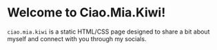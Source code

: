 # Welcome to Ciao.Mia.Kiwi!
`ciao.mia.kiwi` is a static HTML/CSS page designed to share a bit about myself and connect with you through my socials.